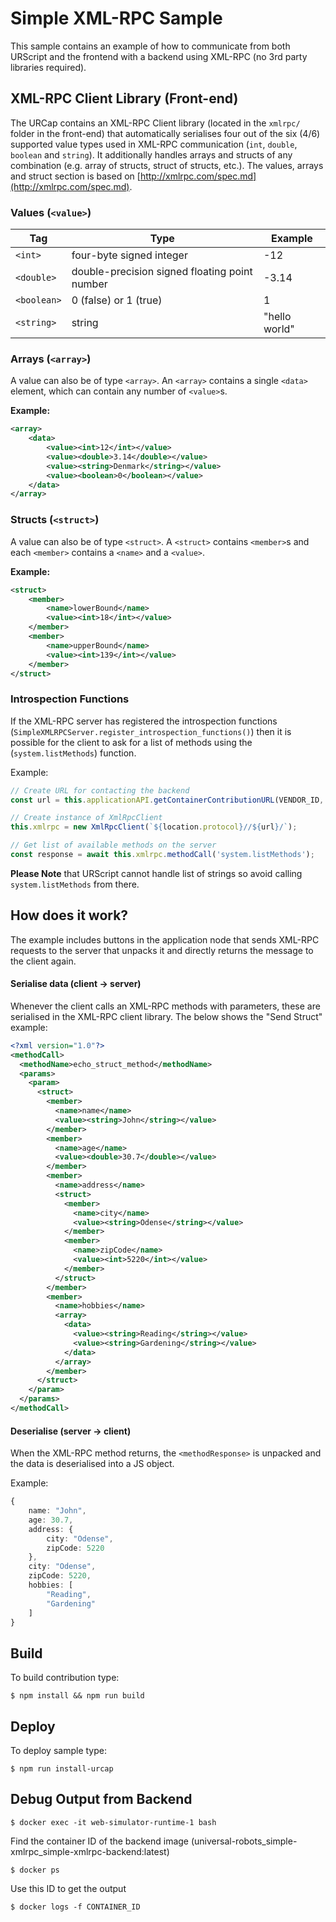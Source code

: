 # Simple XML-RPC Sample

This sample contains an example of how to communicate from both URScript and the frontend with a backend using XML-RPC (no 3rd party libraries required).

## XML-RPC Client Library (Front-end)

The URCap contains an XML-RPC Client library (located in the `xmlrpc/` folder in the front-end) that automatically serialises four out of the six (4/6) supported value types used in XML-RPC communication (`int`, `double`, `boolean` and `string`). It additionally handles arrays and structs of any combination (e.g. array of structs, struct of structs, etc.). The values, arrays and struct section is based on [http://xmlrpc.com/spec.md](http://xmlrpc.com/spec.md).

### Values (`<value>`)

| Tag | Type | Example |
|-----|------|---------|
| `<int>` | four-byte signed integer | -12 |
| `<double>` | double-precision signed floating point number | -3.14 |
| `<boolean>` |	0 (false) or 1 (true) | 1 |
| `<string>` | string | "hello world" |

### Arrays (`<array>`)

A value can also be of type `<array>`. An `<array>` contains a single `<data>` element, which can contain any number of `<value>`s.

**Example:**

```xml
<array>
    <data>
        <value><int>12</int></value>
        <value><double>3.14</double></value>
        <value><string>Denmark</string></value>
        <value><boolean>0</boolean></value>
    </data>
</array>
```

### Structs (`<struct>`)

A value can also be of type `<struct>`. A `<struct>` contains `<member>`s and each `<member>` contains a `<name>` and a `<value>`.

**Example:**

```xml
<struct>
    <member>
        <name>lowerBound</name>
        <value><int>18</int></value>
    </member>
    <member>
        <name>upperBound</name>
        <value><int>139</int></value>
    </member>
</struct>
```


### Introspection Functions
If the XML-RPC server has registered the introspection functions (`SimpleXMLRPCServer.register_introspection_functions()`) then it is possible for the client to ask for a list of methods using the (`system.listMethods`) function.

Example:

```ts
// Create URL for contacting the backend
const url = this.applicationAPI.getContainerContributionURL(VENDOR_ID, URCAP_ID, 'simple-xmlrpc-backend', 'xmlrpc');

// Create instance of XmlRpcClient
this.xmlrpc = new XmlRpcClient(`${location.protocol}//${url}/`);

// Get list of available methods on the server
const response = await this.xmlrpc.methodCall('system.listMethods');
```

**Please Note** that URScript cannot handle list of strings so avoid calling `system.listMethods` from there.

## How does it work?
The example includes buttons in the application node that sends XML-RPC requests to the server that unpacks it and directly returns the message to the client again.

#### Serialise data (client -> server)
Whenever the client calls an XML-RPC methods with parameters, these are serialised in the XML-RPC client library. The below shows the "Send Struct" example:

```xml
<?xml version="1.0"?>
<methodCall>
  <methodName>echo_struct_method</methodName>
  <params>
    <param>
      <struct>
        <member>
          <name>name</name>
          <value><string>John</string></value>
        </member>
        <member>
          <name>age</name>
          <value><double>30.7</double></value>
        </member>
        <member>
          <name>address</name>
          <struct>
            <member>
              <name>city</name>
              <value><string>Odense</string></value>
            </member>
            <member>
              <name>zipCode</name>
              <value><int>5220</int></value>
            </member>
          </struct>
        </member>
        <member>
          <name>hobbies</name>
          <array>
            <data>
              <value><string>Reading</string></value>
              <value><string>Gardening</string></value>
            </data>
          </array>
        </member>
      </struct>
    </param>
  </params>
</methodCall>
```

#### Deserialise (server -> client)

When the XML-RPC method returns, the `<methodResponse>` is unpacked and the data is deserialised into a JS object.

Example:

```ts
{
    name: "John",
    age: 30.7,
    address: {
        city: "Odense",
        zipCode: 5220
    },
    city: "Odense",
    zipCode: 5220,
    hobbies: [
        "Reading",
        "Gardening"
    ]
}
```


## Build

To build contribution type:

`$ npm install && npm run build`

## Deploy

To deploy sample type:

`$ npm run install-urcap`

## Debug Output from Backend

`$ docker exec -it web-simulator-runtime-1 bash`

Find the container ID of the backend image (universal-robots_simple-xmlrpc_simple-xmlrpc-backend:latest)

`$ docker ps`

Use this ID to get the output

`$ docker logs -f CONTAINER_ID`